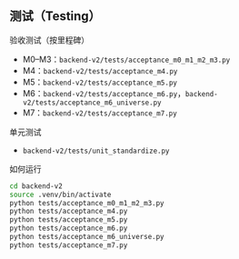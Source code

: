 ## 测试（Testing）

验收测试（按里程碑）
- M0–M3：`backend-v2/tests/acceptance_m0_m1_m2_m3.py`
- M4：`backend-v2/tests/acceptance_m4.py`
- M5：`backend-v2/tests/acceptance_m5.py`
- M6：`backend-v2/tests/acceptance_m6.py`，`backend-v2/tests/acceptance_m6_universe.py`
- M7：`backend-v2/tests/acceptance_m7.py`

单元测试
- `backend-v2/tests/unit_standardize.py`

如何运行
```bash
cd backend-v2
source .venv/bin/activate
python tests/acceptance_m0_m1_m2_m3.py
python tests/acceptance_m4.py
python tests/acceptance_m5.py
python tests/acceptance_m6.py
python tests/acceptance_m6_universe.py
python tests/acceptance_m7.py
```
